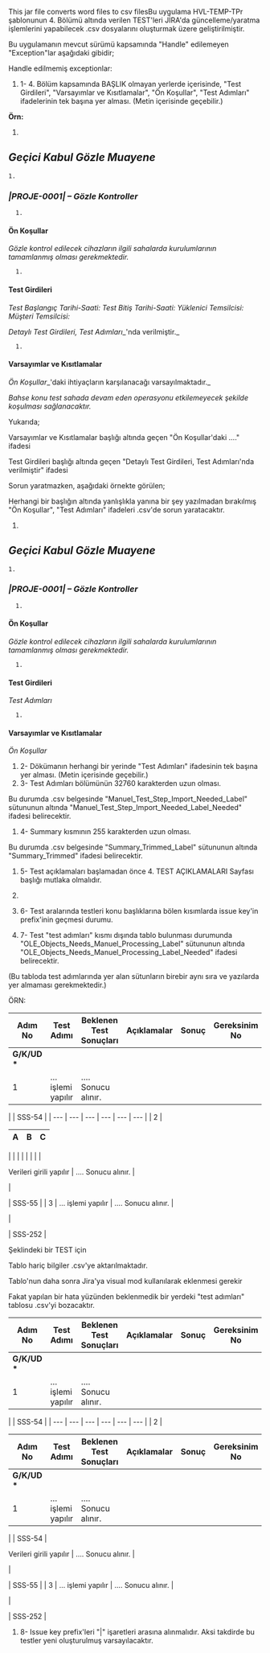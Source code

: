 This jar file converts word files to csv filesBu uygulama HVL-TEMP-TPr şablonunun 4. Bölümü altında verilen TEST&#39;leri JİRA&#39;da güncelleme/yaratma işlemlerini yapabilecek .csv dosyalarını oluşturmak üzere geliştirilmiştir.

Bu uygulamanın mevcut sürümü kapsamında &quot;Handle&quot; edilemeyen &quot;Exception&quot;lar aşağıdaki gibidir;

Handle edilmemiş exceptionlar:

1. 1- 4. Bölüm kapsamında BAŞLIK olmayan yerlerde içerisinde, &quot;Test Girdileri&quot;, &quot;Varsayımlar ve Kısıtlamalar&quot;, &quot;Ön Koşullar&quot;, &quot;Test Adımları&quot; ifadelerinin tek başına yer alması. (Metin içerisinde geçebilir.)

**Örn:**

  1.
## _Geçici Kabul Gözle Muayene_

    1.
### _|PROJE-0001| – Gözle Kontroller_

      1.
#### **Ön Koşullar**

_Gözle kontrol edilecek cihazların ilgili sahalarda kurulumlarının tamamlanmış olması gerekmektedir._

      1.
#### **Test Girdileri**

_Test Başlangıç Tarihi-Saati:
 Test Bitiş Tarihi-Saati:
 Yüklenici Temsilcisi:
 Müşteri Temsilcisi:_

_Detaylı_ _Test Girdileri, Test Adımları__&#39;nda verilmiştir._

      1.
#### **Varsayımlar ve Kısıtlamalar**

_Ön Koşullar__&#39;daki ihtiyaçların karşılanacağı varsayılmaktadır._

_Bahse konu test sahada devam eden operasyonu etkilemeyecek şekilde koşulması sağlanacaktır._

Yukarıda;

Varsayımlar ve Kısıtlamalar başlığı altında geçen &quot;Ön Koşullar&#39;daki ….&quot; ifadesi

Test Girdileri başlığı altında geçen &quot;Detaylı Test Girdileri, Test Adımları&#39;nda verilmiştir&quot; ifadesi

Sorun yaratmazken, aşağıdaki örnekte görülen;

Herhangi bir başlığın altında yanlışlıkla yanına bir şey yazılmadan bırakılmış &quot;Ön Koşullar&quot;, &quot;Test Adımları&quot; ifadeleri .csv&#39;de sorun yaratacaktır.

  1.
## _Geçici Kabul Gözle Muayene_

    1.
### _|PROJE-0001| – Gözle Kontroller_

      1.
#### **Ön Koşullar**

_Gözle kontrol edilecek cihazların ilgili sahalarda kurulumlarının tamamlanmış olması gerekmektedir._

      1.
#### **Test Girdileri**

_Test Adımları_

      1.
#### **Varsayımlar ve Kısıtlamalar**

_Ön Koşullar_

1. 2- Dökümanın herhangi bir yerinde &quot;Test Adımları&quot; ifadesinin tek başına yer alması. (Metin içerisinde geçebilir.)
2. 3- Test Adımları bölümünün 32760 karakterden uzun olması.

Bu durumda .csv belgesinde &quot;Manuel\_Test\_Step\_Import\_Needed\_Label&quot; sütununun altında &quot;Manuel\_Test\_Step\_Import\_Needed\_Label\_Needed&quot; ifadesi belirecektir.

1. 4- Summary kısmının 255 karakterden uzun olması.

Bu durumda .csv belgesinde &quot;Summary\_Trimmed\_Label&quot; sütununun altında &quot;Summary\_Trimmed&quot; ifadesi belirecektir.

1. 5- Test açıklamaları başlamadan önce 4. TEST AÇIKLAMALARI Sayfası başlığı mutlaka olmalıdır.
2.
3. 6- Test aralarında testleri konu başlıklarına bölen kısımlarda issue key&#39;in prefix&#39;inin geçmesi durumu.

1. 7- Test &quot;test adımları&quot; kısmı dışında tablo bulunması durumunda &quot;OLE\_Objects\_Needs\_Manuel\_Processing\_Label&quot; sütununun altında &quot;OLE\_Objects\_Needs\_Manuel\_Processing\_Label\_Needed&quot; ifadesi belirecektir.

(Bu tabloda test adımlarında yer alan sütunların birebir aynı sıra ve yazılarda yer almaması gerekmektedir.)

ÖRN:

| **Adım No** | **Test Adımı** | **Beklenen Test Sonuçları** | **Açıklamalar** | **Sonuç** | **Gereksinim No** |
| --- | --- | --- | --- | --- | --- |
| **G/K/UD \*** |
| 1 | … işlemi yapılır | …. Sonucu alınır. |
 |
 | SSS-54 |
| --- | --- | --- | --- | --- | --- |
| 2 |

| A | B | C |
| --- | --- | --- |
|
 |
 |
 |
|
 |
 |
 |

Verileri girili yapılır | …. Sonucu alınır. |

 |

 | SSS-55 |
| 3 | … işlemi yapılır | …. Sonucu alınır. |

 |

 | SSS-252 |

Şeklindeki bir TEST için

Tablo hariç bilgiler .csv&#39;ye aktarılmaktadır.

Tablo&#39;nun daha sonra Jira&#39;ya visual mod kullanılarak eklenmesi gerekir

Fakat yapılan bir hata yüzünden beklenmedik bir yerdeki &quot;test adımları&quot; tablosu .csv&#39;yi bozacaktır.

| **Adım No** | **Test Adımı** | **Beklenen Test Sonuçları** | **Açıklamalar** | **Sonuç** | **Gereksinim No** |
| --- | --- | --- | --- | --- | --- |
| **G/K/UD \*** |
| 1 | … işlemi yapılır | …. Sonucu alınır. |
 |
 | SSS-54 |
| --- | --- | --- | --- | --- | --- |
| 2 |

| **Adım No** | **Test Adımı** | **Beklenen Test Sonuçları** | **Açıklamalar** | **Sonuç** | **Gereksinim No** |
| --- | --- | --- | --- | --- | --- |
| **G/K/UD \*** |
| 1 | … işlemi yapılır | …. Sonucu alınır. |
 |
 | SSS-54 |

Verileri girili yapılır | …. Sonucu alınır. |

 |

 | SSS-55 |
| 3 | … işlemi yapılır | …. Sonucu alınır. |

 |

 | SSS-252 |

1. 8- Issue key prefix&#39;leri &quot;|&quot; işaretleri arasına alınmalıdır. Aksi takdirde bu testler yeni oluşturulmuş varsayılacaktır.
